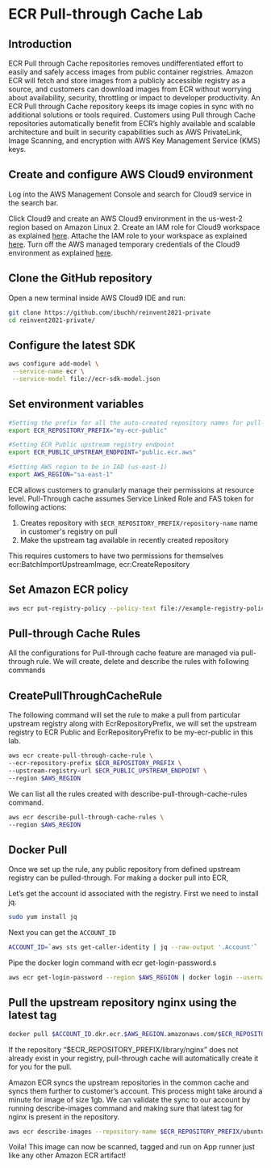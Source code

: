 
# ECR Pull-through Cache Lab

## Introduction 

ECR Pull through Cache repositories removes undifferentiated effort to easily and safely access images from public container registries. Amazon ECR will fetch and store images from a publicly accessible registry as a source, and customers can download images from ECR without worrying about availability, security, throttling or impact to developer productivity. An ECR Pull through Cache repository keeps its image copies in sync with no additional solutions or tools required. Customers using Pull through Cache repositories automatically benefit from ECR’s highly available and scalable architecture and built in security capabilities such as AWS PrivateLink, Image Scanning, and encryption with AWS Key Management Service (KMS) keys.

## Create and configure AWS Cloud9 environment
Log into the AWS Management Console and search for Cloud9 service in the search bar.

Click Cloud9 and create an AWS Cloud9 environment in the us-west-2 region based on Amazon Linux 2. Create an IAM role for Cloud9 workspace as explained [here](https://www.eksworkshop.com/020_prerequisites/iamrole/). Attache the IAM role to your workspace as explained [here](https://www.eksworkshop.com/020_prerequisites/ec2instance/). Turn off the AWS managed temporary credentials of the Cloud9 environment as explained [here](https://www.eksworkshop.com/020_prerequisites/workspaceiam/). 

## Clone the GitHub repository

Open a new terminal inside AWS Cloud9 IDE and run:
```bash
git clone https://github.com/ibuchh/reinvent2021-private
cd reinvent2021-private/
```
## Configure the latest SDK

```bash
aws configure add-model \
 --service-name ecr \
 --service-model file://ecr-sdk-model.json
 ```
## Set environment variables

```bash
#Setting the prefix for all the auto-created repository names for pull-through cache repositories
export ECR_REPOSITORY_PREFIX="my-ecr-public"

#Setting ECR Public upstream registry endpoint
export ECR_PUBLIC_UPSTREAM_ENDPOINT="public.ecr.aws"

#Setting AWS region to be in IAD (us-east-1)
export AWS_REGION="sa-east-1"

```
ECR allows customers to granularly manage their permissions at resource level. Pull-Through cache assumes Service Linked Role and FAS token for following actions:

1. Creates repository with `$ECR_REPOSITORY_PREFIX/repository-name` name in customer's registry on pull
2. Make the upstream tag available in recently created repository

This requires customers to have two permissions for themselves ecr:BatchImportUpstreamImage, ecr:CreateRepository

## Set Amazon ECR policy

```bash
aws ecr put-registry-policy --policy-text file://example-registry-policy.json --region $AWS_REGION
```

## Pull-through Cache Rules

All the configurations for Pull-through cache feature are managed via pull-through rule. We will create, delete and describe the rules with following commands

## CreatePullThroughCacheRule

The following command will set the rule to make a pull from particular upstream registry along with EcrRepositoryPrefix, we will set the upstream registry to ECR Public and EcrRepositoryPrefix to be my-ecr-public in this lab. 


```bash
aws ecr create-pull-through-cache-rule \
--ecr-repository-prefix $ECR_REPOSITORY_PREFIX \
--upstream-registry-url $ECR_PUBLIC_UPSTREAM_ENDPOINT \
--region $AWS_REGION
```
We can list all the rules created with describe-pull-through-cache-rules command. 

```bash
aws ecr describe-pull-through-cache-rules \
--region $AWS_REGION
```

## Docker Pull

Once we set up the rule, any public repository from defined upstream registry can be pulled-through. For making a docker pull into ECR,

Let’s get the account id associated with the registry. 
First we need to install jq.

```bash
sudo yum install jq
```
Next you can get the `ACCOUNT_ID`

```bash
ACCOUNT_ID=`aws sts get-caller-identity | jq --raw-output '.Account'`
```

Pipe the docker login command with ecr get-login-password.s 

```bash
aws ecr get-login-password --region $AWS_REGION | docker login --username AWS --password-stdin $ACCOUNT_ID.dkr.ecr.$AWS_REGION.amazonaws.com
```

## Pull the upstream repository nginx using the latest tag

```bash
docker pull $ACCOUNT_ID.dkr.ecr.$AWS_REGION.amazonaws.com/$ECR_REPOSITORY_PREFIX/ubuntu/nginx:latest
```

If the repository “$ECR_REPOSITORY_PREFIX/library/nginx” does not already exist in your registry, pull-through cache will  automatically create it for you for the pull.

Amazon ECR syncs the upstream repositories in the common cache and syncs them further to customer’s account. This process might take around a minute for image of size 1gb. We can validate the sync to our account by running describe-images command and making sure that latest tag for nginx is present in the repository.

```bash
aws ecr describe-images --repository-name $ECR_REPOSITORY_PREFIX/ubuntu/nginx --region $AWS_REGION
```

Voila! This image can now be scanned, tagged and run on App runner just like any other Amazon ECR artifact!




